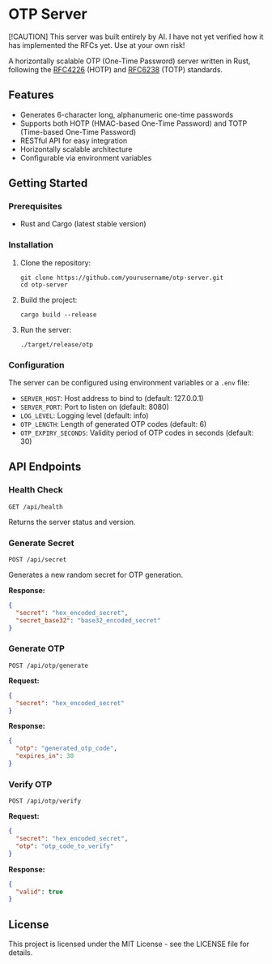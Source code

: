 # OTP Server

[!CAUTION]
This server was built entirely by AI. I have not yet verified how it has implemented the RFCs yet. Use at your own risk!

A horizontally scalable OTP (One-Time Password) server written in Rust, following the [RFC4226](https://datatracker.ietf.org/doc/html/rfc4226) (HOTP) and [RFC6238](https://datatracker.ietf.org/doc/html/rfc6238) (TOTP) standards.

## Features

- Generates 6-character long, alphanumeric one-time passwords
- Supports both HOTP (HMAC-based One-Time Password) and TOTP (Time-based One-Time Password)
- RESTful API for easy integration
- Horizontally scalable architecture
- Configurable via environment variables

## Getting Started

### Prerequisites

- Rust and Cargo (latest stable version)

### Installation

1. Clone the repository:
   ```
   git clone https://github.com/yourusername/otp-server.git
   cd otp-server
   ```

2. Build the project:
   ```
   cargo build --release
   ```

3. Run the server:
   ```
   ./target/release/otp
   ```

### Configuration

The server can be configured using environment variables or a `.env` file:

- `SERVER_HOST`: Host address to bind to (default: 127.0.0.1)
- `SERVER_PORT`: Port to listen on (default: 8080)
- `LOG_LEVEL`: Logging level (default: info)
- `OTP_LENGTH`: Length of generated OTP codes (default: 6)
- `OTP_EXPIRY_SECONDS`: Validity period of OTP codes in seconds (default: 30)

## API Endpoints

### Health Check

```
GET /api/health
```

Returns the server status and version.

### Generate Secret

```
POST /api/secret
```

Generates a new random secret for OTP generation.

**Response:**
```json
{
  "secret": "hex_encoded_secret",
  "secret_base32": "base32_encoded_secret"
}
```

### Generate OTP

```
POST /api/otp/generate
```

**Request:**
```json
{
  "secret": "hex_encoded_secret"
}
```

**Response:**
```json
{
  "otp": "generated_otp_code",
  "expires_in": 30
}
```

### Verify OTP

```
POST /api/otp/verify
```

**Request:**
```json
{
  "secret": "hex_encoded_secret",
  "otp": "otp_code_to_verify"
}
```

**Response:**
```json
{
  "valid": true
}
```

## License

This project is licensed under the MIT License - see the LICENSE file for details.
